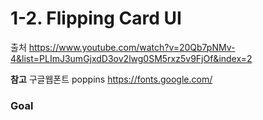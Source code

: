 # 1-2. Flipping Card UI

출처
https://www.youtube.com/watch?v=20Qb7pNMv-4&list=PLImJ3umGjxdD3ov2lwg0SM5rxz5v9FjOf&index=2

**참고**
구글웹폰트 poppins
https://fonts.google.com/

### Goal
